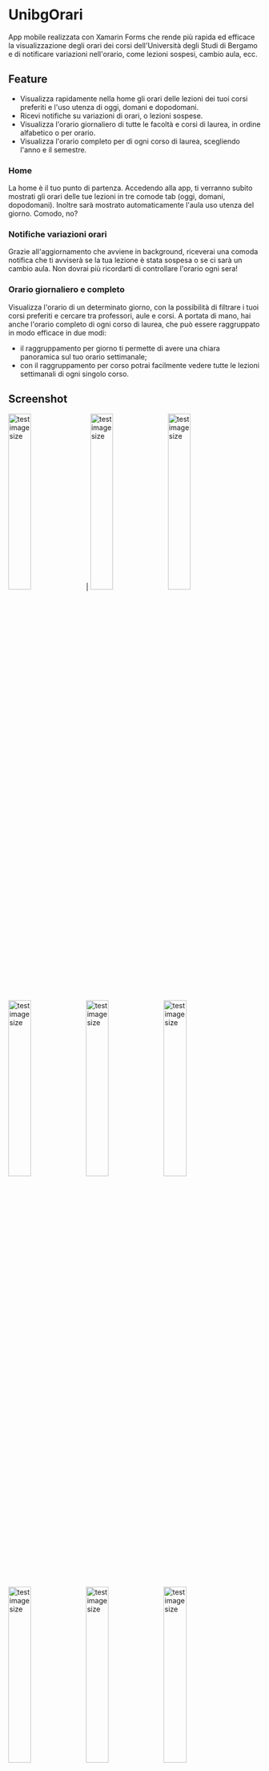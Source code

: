 # UnibgOrari
App mobile realizzata con Xamarin Forms che rende più rapida ed efficace la visualizzazione degli orari dei corsi dell'Università degli Studi di Bergamo e di notificare variazioni nell'orario, come lezioni sospesi, cambio aula, ecc.


## Feature
- Visualizza rapidamente nella home gli orari delle lezioni dei tuoi corsi preferiti e l'uso utenza di oggi, domani e dopodomani.
- Ricevi notifiche su variazioni di orari, o lezioni sospese.
- Visualizza l'orario giornaliero di tutte le facoltà e corsi di laurea, in ordine alfabetico o per orario.
- Visualizza l'orario completo per di ogni corso di laurea, scegliendo l'anno e il semestre.

### Home 
La home è il tuo punto di partenza. Accedendo alla app, ti verranno subito mostrati gli orari delle tue lezioni in tre comode tab (oggi, domani, dopodomani). Inoltre sarà mostrato automaticamente l'aula uso utenza del giorno. Comodo, no?

### Notifiche variazioni orari 
Grazie all'aggiornamento che avviene in background, riceverai una comoda notifica che ti avviserà se la tua lezione è stata sospesa o se ci sarà un cambio aula. Non dovrai più ricordarti di controllare l'orario ogni sera!

### Orario giornaliero e completo
Visualizza l'orario di un determinato giorno, con la possibilità di filtrare i tuoi corsi preferiti e cercare tra professori, aule e corsi. 
A portata di mano, hai anche l'orario completo di ogni corso di laurea, che può essere raggruppato in modo efficace in due modi: 
- il raggruppamento per giorno ti permette di avere una chiara panoramica sul tuo orario settimanale; 
- con il raggruppamento per corso potrai facilmente vedere tutte le lezioni settimanali di ogni singolo corso.


## Screenshot

<img src="https://lh3.googleusercontent.com/Yby-Z0bPgU0OWW_qd1zpa4SkVbBb8f6tsbdV2Plttcoy5qSPtWdm42wAdAFmk59fVPr_kFmos9aFDuXR1poO2PgUjb1OZXnoUCL0ifsWmI0jpxr5m0z_yOBO_ce28OfdVg0XNJEEMGBuwLMsci2Mv-NOZZrG-WNA2xA2VKjQWG3ZYG9-C1Ijn8I3X-EoYFLRSneRoyaJgP9nlBeWPf7cFqpSWTdJ_4fhQQ940ctyGvRlEvwbNYxHK2lCyJ4VXR0bQK-cbFyPvCIS9D72q_rAMT3DHMVmRN25qvJZy3PpN6AN4SpdFrqbYq5gazxUWrdIVLgFnpufWK9rDbVNauH9LB5ZDSULhb7YR1zUrWiUvTERj9TESVxGQxA8xvNlvuhR4zPB1VNJWwFxaEcf2ScGTct2X5th1GoxzSACCqGCNF62NXkDk2d8kXrVxRWoEM8dT3eXWNH2TKMkULX2Oiw-pG2AyLPBd_kD0R2J1GDMTCas09S-j1l2iIq-sAN3BFKIFB9TtiNlUrKzTb1ZC77NZTLgco8CDK7XlpbdHyy3un2aK5B_Y17ajYtUQAdu_aI2sj44IsEe8bVJtE-uGwfSS3dfg3MsBPjZbihzdMu2rXNcYHLzYFmVpRtxaoqSOOEW0eZ_ylRbi5RWJrXtWR7qyOmNc61wmOU7uqUyGnBxNvOJL1Qv6J6LROgvW1FxKQ=w532-h943-no" alt="test image size" height="30%" width="30%"> | <img src="https://lh3.googleusercontent.com/AVwZSJsEBHLAJ6dqn-otRV6BX_qzzoM67syZ5LPNrX1qNc1PDGhxt8PlFtP8bKeQhoJj8UFn-gm21XO5iB3tBrS2IQD3Z-nP-b1nDJnRXNW7uGce4eyZkMJ-2O3n4GrcfQqqJCHDrPAA95Kt4umXmsxicO53nreGNHO1t98I1LfQONY1DVqjamBPVo_VpOZYYoIyYlvDZ1wRQkfBy0MZu-Iw0ne0TupsyNPdK0OeF9f3kGTn6ynwzBO394SBeNiKx2rPlZ9iXfGL98qpwfZ4FESD53L_9HZThssiJCyqfn8-eclEa40aILUhuwZPAcuRR8_WcwXyPjw6aDkMeq_QJYO33kZww2G4wWA9GJkSjCIarPz9YJyabLPkG2q3W9I__NmkdTubtF1ZgtMnrOtnWDaNa_b_jhNxZ7DUh4e55BFBCmD3aUKzLkQZcmIj5W0OHgmwXd_UxeG3nSzHuwI8E7pJVFl13bcllN6ybWn7RZsf-S2hE2rWvJTFogm-l5lD1GZsYdm43xfOG4udDUS9WtHixkxppRZIQI6Ocj3cDhxLh9rlgz9FF6oLAb2zfBO0j0JSxYC7Ur3GVIJMSOpyR2KuPuNMWAn865bHnH7soWa7gXkzZlDR_k-6PSAHO9yUffauFHhecSLwY5Ds4iQuuwp--euvpj7PvHoMZeaW-z3IqFA--2rqoQMK6bUvRw=w532-h943-no" alt="test image size" height="30%" width="30%">
<img src="https://lh3.googleusercontent.com/ADDxBCa5ijJIAfMeUFyPh3v_JN-_vcYQkgmYfGkzyz5soGnKwOKFz2KqmjJnzt_M8QP1pFhqymW6vdYIG3rea2Y2YFyosPqJtFTcWyhiWAtnSYwMYEbiym3fUkZBR8srmDpYIPOjMs1AuoZA7mMcAyNXrbnQPR3Fn_RyXAWyP9blwHKnxwUwVZ8XrGoDQwKeUOy64SNdH7kDtE1O7tgRfIhHfE-LTU-hbxwJijopJ2N37U3gRLXRqqZj91ywDFrnXM1bbR2IS6_LJvMrEa8nBiOyMKCFYLjcvz01mEjMu8lUqu5M2WurlFqT81Q_oAUe3gVW3vWNrn8YykiGenkKRHOHhxiqy-_KFfg0RHlxoLvRZSE_OGgldBitKTwhqhcpqmixAoq8hejeRJKMFKjU9pBBJSG5YwNhzbJSNXjyqk-gwsru9sPmK3v-K4xDV7RQOZ9N__NMd9xpC96gOqCdkiTb_07Ru_IZMl3p_9_8g7jN45YDoy2cPobOmzNB_CcPhkSSDrZoHrtvZqA9W02OXZBlvD-xUEYXyqD0HKv36hD5RF5khf2KBHMoGL4VKx_ktSIbStgsKBPZyq3PlRDYOm4QXd-I__YMjbYmm2avzbk3_4GeHmnHjHXrJwKnZpOIfAWPtrYlQSQZZWDPoWISmonJIASbQLLTf0pqt6SztF-_BzObJUAEWRyrbEQP8g=w532-h943-no" alt="test image size" height="30%" width="30%">
<img src="https://lh3.googleusercontent.com/qoScWrB8x093rXwKPD9PBB3Ehiev6GHN4e0Qng6tn9ZxSIN5DQS-rDeqAKZJVRoE7_5ylQiwq1Vx_Ab9DZumzZkfJaCZlNSpBnW6CS2YwIAAZ3V_S25niuWnmB826LgeP-pYzBrXgWzF6CEXzxqWLEaIp2K2MMgjFFdqIyngwTMBZmUtFUGEYA7pzJpxsbFflh0Sa6aBom3CGJfsV2e7-vsm7IfluT5BAFB68YKr7tZGXtM3f3ZgXY5yVzy5kY8TGWbx9xO2M7vHARHBeHSYY2P8I5ba3Y5ryfxgWbDTtEXaCgPQTQyX-r5bX2Cg9JGnkt1Tkedn9hFiDGVyG45UeifhN-Rpu1oB8EhhL4v3hkdOdC-Xjpy07cW5icFN5JH31pB5eqpQaDWdkuED3IR2fbo3RqeFLkaTTnzT2VM4nxDEzTNP5w42bhhVrBv9hd-QhX1N4Hv2BjycQFeyCY1CBDvhEJrANfOV_LJPQhhu4aCTuwRAH_I_TICHe_LYaj_sh5lN8lB7-FePAnkzvIsiY61ewRxZmEW32kG-PibTgQzVPAL0Fdk0Pzez3bKIG6Rx2O1YoArysZrtgmFs-y_QWw3JM5wWRCnC8mzgohEZIaPiE9asPdwBX0GYV-ZJvo3JvbnA6yeUuGcTbC_zMjZbBPNyEy6LfzEik7gxbQgp-Hmhy123Lj8KggrbovpQiw=w532-h943-no" alt="test image size" height="30%" width="30%">
<img src="https://lh3.googleusercontent.com/3O2jWUqch79BgjY2rIo1QYXoDp3-kNX0BRynwfnKJQLdJVCUUAsKu6qNCEYbrAcXCrgvcIz0QZAR2D9tTOoD34JDEjhjoo4Maijflu52Jh8ij10BTViY9eCTQAWSYVSoFqqsLhASpJhFnIfpdJFPHcuWOycGVmSKWC6Ob5n338tFupT9qia7JDY1m81C5Gav7e9Xuj56at2nHWEfkg0IOkvbqaXWQ8wX1keeAyMT-Yrt4A6spkpiAfS2EaLJczg9ma-Cm_gOOfFQyQtxSx_Dm6ygK15_5Qi5bUkmLVwiuZfJjWzwkLIvOH3J-vj5ecfz-cAkaUUagWhmqlHJvKrlWR9GcTi2ySlZxa4RJVS1mDQmLVtkDUHAdm01707Nhs1nBZ5DzFtPPwGg1stQZis5ouIjD8WGpoxc-sq90-T8tx4C93ihSYc9wOpId7k2VcI5DrOXhDD2A0jf6ykPNOXF7GuxlKUFU5H5jmiqMaJlmx8z8XWa0D1orjDUK9yzziuISqE86DEXe-UabfKbSaAHaQDbqzQL4Eqq0vWSV60SUBkA3caqHy_lL4Lyufm84fVily9JGdhsL76I7uqj5FjJpACT6RINIphkxLzL7yj6YEmzod11UMx--cll4vlSJ2SSKGO4fxvUWhkqoNVhVl02so8Qcw5wcTrXoX6z7qiz8v8ZIB4KyF60Q3lb8mokeQ=w532-h943-no" alt="test image size" height="30%" width="30%">
<img src="https://lh3.googleusercontent.com/VcJFMJPnsD-SBukKWW_rzA5QINfhFES4taaiEMZvHaZ0gYl0eiyGl1exyuipxNIWAngKLJQW4Qrz4FoELnFZg4Yb4mGQwNgCxBRz15Jpi-hSMrM0nnkbvewKrlWnhvbJIKMg6dmlX1nlf_ypu6sTsBOriQBn4LFm8-uNkKl34Z1XcRsg3RYSaQoQuwq7un0MnsCiRuD0sWF78je1AsAC1xqTO55NaV7J7w_jTYRY-Nk8r6P8DVBrcl19_zwAmlxCWNxgg7cT4LPq63HEdJrKIH0V9t_GYjEktTsR7-Wwo0w1lPVHs0n0P8l89WNnGWqoEK0GLcuRTLNY1jS9gUxt51Ht6noiOVAT_0aOzAt2VXwpNGLEYtkd2BUabacASqATFextXcYIre1O0CywhKINRH6AXoBZ700FL7NnjVeJJLu2pQTxYntv6r6y5Uqb1Q_BgpGrijyz-8R1RZqIHtrQGCSZVP4ZNkTkYPjkYaGJ0j_ce9iKKUyEgOOcnDXeNrFCZXpcPNEopA_G4Nmoo2sHt5NiitmYhgD9GuDuGo6KercOsUXXdHioUgM3aBwnH0RaPYmFw6qunGM3_zQWrfPioYBOZvEwEPNxzFM5mC6kYYsexpqT03d7fn9glpZRZdW_hWsENaLTbVd9bvQIUKhObTEo8gHZHs854Z9J_NRsWL9MMQVP6Rsqz8Wi9U9Q5A=w532-h943-no" alt="test image size" height="30%" width="30%">
<img src="https://lh3.googleusercontent.com/YCAuGxHovBCUcjacpGoINrMxQI26b3HFtx5pP-400eZWjc2PZTGmZXF6VcBfasVi0700yzdqDzUYDPe9A6sJWuvvh4lgRHKDS3mt7MC9FC37L6QnWhIXJCcPa7aJzNtGadzL8P0i1vlHO1NlZaC3-yeFYxzz4Rh5crLRfkBMxmwkHRYQDsAAUqxJoTpMz6bbsbkNP_lo4vsbCUJQ8IuoXgoNzjo2jO2N4ZWx0eTg8CCUdSRTH9KV31yisBQ0ERdgxMO-zOO7YiNbrxrKlQg0USTJa3XtVHfOOUfxoLipWZxoEA0yhcTm7rbvLy3fYO2D-TWDIl_Ws_fNrmfNKiNzgekgrMi8GSGmPn983xPWZHj2W1eFcQVEPIr2B9yeMaSl9rOdOCjlemb9LgxUkEaJUE2_fO-r1zTk7Tla64GLDsDrOkNfzcnNlKCQvGbqcuQAoHtq1nES9dB1wMravsxjfR1T_maTcLzpmjAdFERUv-rZzTvR1cdbFoPipPPHQ795TzQYe4eWHhr-tWOyiMt2oKp90GHqw9uMfZtbgqt7lUyfzdaQp3yS4GIPbjLbGrraBsZmAoMJEVKOdUJD_sISWwR1tux1pKfu2FKvvR4nk2162JJEYu1Y4FGoaMrmz-hm0iJtwsiUZE6JLFsrYxBnjQBZECvXt0Qfz8xgFmhDvoRFTo_QTY3kzl0LiEp_EQ=w532-h943-no" alt="test image size" height="30%" width="30%">
<img src="https://lh3.googleusercontent.com/QM9iMq_aoId7f4N3ba-dOrAJZHqcK2yWutVWV5HLP9zffsZDTe-BvgrEBGiwuIUHt0eoALqW3RyDveo5IC2JlEMgZ2FjPUUSIcKfbn56yF-vTDzFFwXLnzjx8YLYkzaIFPjzdlUkQpuOAsjx_yYWCiRMzBGVHFf_yOk5TDCMOkrRmRmoXg3YbP9dZTr9v69Z4jYayIcs-BzTSPhAgftSXwo-AMP-u59ygriRmmtjESsNZtBSXsJR1XyP5PpCu7VD_B-5i6G4npMeFQC_MLCctjm-bHqFTr9APH81WnAxqFUNd3sPjWd23zYvIqBoCylRZRp_C9elL65S1AXFTqpxiE4PR8YfEll18EIcgxIwOercX3mVwZbgvW0YqELpcZgxDcdr9RtexrzydXtigIYsTueo-pID4p02XZJNPcrEzIY87VIQbPDZQeNgy2CV88O-vRSX7pPFgSIEjDCKpeR6AAPgH2e_ElB18lhkftaMLVmMlX6obL1QpzrwXLsUnq6jdO5DHeUitvffLBNjKWTimrDb-AsaYkyvmMlEfVQuijQY_3Wvkj21BX-1cGuyR_SogiFn2Du9pLYsb-i7LpsyXI35wj21awBtJwifM-otf1Q8CLdWgu9PCS878A8RFNDXAvyu7QM7X7xJO9-NCuIF3655HJJNMef2C35w8c7NPMFpbsADAsgEOpKZ6DsHmA=w532-h943-no" alt="test image size" height="30%" width="30%">
<img src="https://lh3.googleusercontent.com/MK8cTJerChFM9XAzlgf9czY7yPVT6dfz30qkQIMdVVN57fXPUT6F1TZTnV6-qO0B1wEDWVA4hKEbzLyEV8tSxsx9huj4q8W9Suy0GJScG2RHp9hlL0cbAZw5cyRLGp9fVr2cC3yYDMIerr_lLOJQx1yupO_4dlL6EqMwBe0gl6MtAMubFk9nNmdVvB9jPzc25eZbwq6_PQQAX9amN6rpoiBidk_1dM0uN5oCh4XSz9cBVLJrbUn3yHYUPGYFPP8CMbJq_PJAKB0XIHBfw-PhzBVdWCfQ-grV8n9XEhFLRO3mkLhCi2RNUH-82mWEYUMv5oMwh4QWC8olFFudR1C_3nyxp2p6IbquRfDOP3J2mBPA5vySIks3tWrbCubD3UExeSewJ-I4ibgStzW0mSR0zoG2UrfqEbeb8KURD03gZHqcQAQayYgio8twhX44sUjOCSJHzpz0OyoXtOboCOEwVkX1sPDvXiqtu6VRM4niYDkPazrCx2ELGdCNbw3vxiIwMhun_jXU-GVw22Kl38upNQi6PY28A3yKxkSA5LIyTQTw2CqUkuLWtBqTpHTh_ayNyjMbymngbXlhhjKZA3OikLGfjJwKU7qtXrMTAeO4KxfUnBDc34D5QDik7HxNSlM7zpRvpQNaKMFr6Jk_ybO-UkClXtBWchnAdCoCIoAEItbxhDw-1Ni-isPN7GwfXA=w532-h943-no" alt="test image size" height="30%" width="30%">
